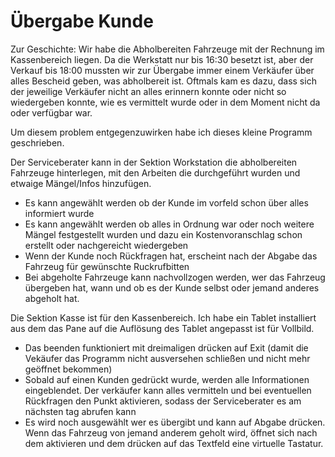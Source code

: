 
# Übergabe Kunde

Zur Geschichte: Wir habe die Abholbereiten Fahrzeuge mit der Rechnung im Kassenbereich liegen. Da die Werkstatt nur bis 16:30 besetzt ist, aber der Verkauf bis 18:00 mussten wir zur Übergabe immer einem Verkäufer über alles Bescheid geben, was abholbereit ist. Oftmals kam es dazu, dass sich der jeweilige Verkäufer nicht an alles erinnern konnte oder nicht so wiedergeben konnte, wie es vermittelt wurde oder in dem Moment nicht da oder verfügbar war.

Um diesem problem entgegenzuwirken habe ich dieses kleine Programm geschrieben.
    
Der Serviceberater kann in der Sektion Workstation die abholbereiten Fahrzeuge hinterlegen, mit den Arbeiten die durchgeführt wurden und etwaige Mängel/Infos hinzufügen.
* Es kann angewählt werden ob der Kunde im vorfeld schon über alles informiert wurde
* Es kann angewählt werden ob alles in Ordnung war oder noch weitere Mängel festgestellt wurden und dazu ein Kostenvoranschlag schon erstellt oder nachgereicht wiedergeben
* Wenn der Kunde noch Rückfragen hat, erscheint nach der Abgabe das Fahrzeug für gewünschte Ruckrufbitten
* Bei abgeholte Fahrzeuge kann nachvollzogen werden, wer das Fahrzeug übergeben hat, wann und ob es der Kunde selbst oder jemand anderes abgeholt hat.

Die Sektion Kasse ist für den Kassenbereich. Ich habe ein Tablet installiert aus dem das Pane auf die Auflösung des Tablet angepasst ist für Vollbild.
* Das beenden funktioniert mit dreimaligen drücken auf Exit (damit die Vekäufer das Programm nicht ausversehen schließen und nicht mehr geöffnet bekommen)
* Sobald auf einen Kunden gedrückt wurde, werden alle Informationen eingeblendet. Der verkäufer kann alles vermitteln und bei eventuellen Rückfragen den Punkt aktivieren, sodass der Serviceberater es am nächsten tag abrufen kann
* Es wird noch ausgewählt wer es übergibt und kann auf Abgabe drücken. Wenn das Fahrzeug von jemand anderem geholt wird, öffnet sich nach dem aktivieren und dem drücken auf das Textfeld eine virtuelle Tastatur.



